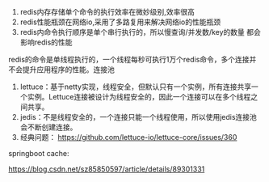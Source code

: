 1. redis内存存储单个命令的执行效率在微妙级别,效率很高
2. redis性能瓶颈在网络io,采用了多路复用来解决网络io的性能瓶颈
3. redis内命令执行顺序是单个串行执行的，所以慢查询/并发数/key的数量 都会影响redis的性能

redis的命令是单线程执行的，一个线程每秒可执行1万个redis命令，多个连接并不会提升应用程序的性能。连接池
1. lettuce：基于netty实现，线程安全，但默认只有一个实例，所有连接共享一个实例。Lettuce连接被设计为线程安全的，因此一个连接可以在多个线程之间共享。
2. jedis：不是线程安全的，一个连接只能一个线程使用，所以使用jedis连接池会不断创建连接。
3. 经典问题： https://github.com/lettuce-io/lettuce-core/issues/360 

springboot cache:

https://blog.csdn.net/sz85850597/article/details/89301331